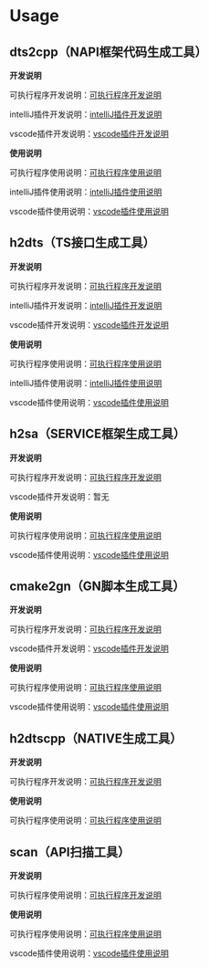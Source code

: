 # Usage

## dts2cpp（NAPI框架代码生成工具）

**开发说明**

可执行程序开发说明：[可执行程序开发说明](https://gitee.com/openharmony/napi_generator/blob/master/src/cli/dts2cpp/docs/guide/DEVELOP_ZH.md)

intelliJ插件开发说明：[intelliJ插件开发说明](https://gitee.com/openharmony/napi_generator/blob/master/src/intellij_plugin/dts2cpp/napi_IntelliJ_plugin/docs/guide/DEVELOP_zh.md)

vscode插件开发说明：[vscode插件开发说明](https://gitee.com/openharmony/napi_generator/blob/master/src/vscode_plugin/dts2cpp/napi_vs_plugin/docs/guide/DEVELOP_ZH.md)

**使用说明**

可执行程序使用说明：[可执行程序使用说明](https://gitee.com/openharmony/napi_generator/blob/master/src/cli/dts2cpp/docs/usage/dts2cpp_INSTRUCTION_ZH.md)

intelliJ插件使用说明：[intelliJ插件使用说明](https://gitee.com/openharmony/napi_generator/blob/master/src/intellij_plugin/dts2cpp/napi_IntelliJ_plugin/docs/usage/INSTRUCTION_ZH.md)

vscode插件使用说明：[vscode插件使用说明](https://gitee.com/openharmony/napi_generator/blob/master/src/vscode_plugin/dts2cpp/napi_vs_plugin/docs/usage/INSTRUCTION_ZH.md)

## h2dts（TS接口生成工具）

**开发说明**

可执行程序开发说明：[可执行程序开发说明](https://gitee.com/openharmony/napi_generator/blob/master/src/cli/h2dts/docs/guide/DEVELOP_ZH.md)

intelliJ插件开发说明：[intelliJ插件开发说明](https://gitee.com/openharmony/napi_generator/blob/master/src/intellij_plugin/h2dts/ts_IntelliJ_plugin/docs/guide/DEVELOP_zh.md)

vscode插件开发说明：[vscode插件开发说明](https://gitee.com/openharmony/napi_generator/blob/master/src/vscode_plugin/h2dts/ts_vs_plugin/docs/guide/DEVELOP_zh.md)

**使用说明**

可执行程序使用说明：[可执行程序使用说明](https://gitee.com/openharmony/napi_generator/blob/master/src/cli/h2dts/docs/usage/INSTRUCTION_ZH.md)

intelliJ插件使用说明：[intelliJ插件使用说明](https://gitee.com/openharmony/napi_generator/blob/master/src/intellij_plugin/h2dts/ts_IntelliJ_plugin/docs/usage/INSTRUCTION_ZH.md)

vscode插件使用说明：[vscode插件使用说明](https://gitee.com/openharmony/napi_generator/blob/master/src/vscode_plugin/h2dts/ts_vs_plugin/docs/usage/INSTRUCTION_ZH.md)

## h2sa（SERVICE框架生成工具）

**开发说明**

可执行程序开发说明：[可执行程序开发说明](https://gitee.com/openharmony/napi_generator/blob/master/src/cli/h2sa/docs/guide/DEVELOP_ZH.md)

vscode插件开发说明：暂无

**使用说明**

可执行程序使用说明：[可执行程序使用说明](https://gitee.com/openharmony/napi_generator/blob/master/src/cli/h2sa/docs/usage/h2sa_INSTRUCTION_ZH.md)

vscode插件使用说明：[vscode插件使用说明](https://gitee.com/openharmony/napi_generator/blob/master/src/vscode_plugin/h2sa/service_vs_plugin/docs/usage/INSTRUCTION_ZH.md)

## cmake2gn（GN脚本生成工具）

**开发说明**

可执行程序开发说明：[可执行程序开发说明](https://gitee.com/openharmony/napi_generator/blob/master/src/cli/cmake2gn/docs/guide/DEVELOP_ZH.md)

vscode插件开发说明：[vscode插件开发说明](https://gitee.com/openharmony/napi_generator/blob/master/src/vscode_plugin/cmake2gn/gn_vs_plugin/docs/guide/DEVELOP_zh.md)

**使用说明**

可执行程序使用说明：[可执行程序使用说明](https://gitee.com/openharmony/napi_generator/blob/master/src/cli/cmake2gn/docs/usage/INSTRUCTION_ZH.md)

vscode插件使用说明：[vscode插件使用说明](https://gitee.com/openharmony/napi_generator/blob/master/src/vscode_plugin/cmake2gn/gn_vs_plugin/docs/usage/INSTRUCTION_ZH.md)

## h2dtscpp（NATIVE生成工具）

**开发说明**

可执行程序开发说明：[可执行程序开发说明](https://gitee.com/openharmony/napi_generator/blob/master/src/cli/h2dtscpp/docs/guide/DEVELOP_ZH.md)

**使用说明**

可执行程序使用说明：[可执行程序使用说明](https://gitee.com/openharmony/napi_generator/blob/master/src/cli/h2dtscpp/docs/usage/INSTRUCTION_ZH.md)

## scan（API扫描工具）

**开发说明** 

可执行程序使用说明：[可执行程序开发说明](https://gitee.com/openharmony/napi_generator/blob/master/src/tool/api/docs/scan_DEVELOP_ZH.md)

**使用说明**

可执行程序使用说明：[可执行程序使用说明](https://gitee.com/openharmony/napi_generator/blob/master/src/tool/api/docs/scan_INSTRUCTION_ZH.md)

vscode插件使用说明：[vscode插件使用说明](https://gitee.com/openharmony/napi_generator/blob/master/src/tool/api/api_scan_vs_plugin/docs/INSTRUCTION_ZH.md)
